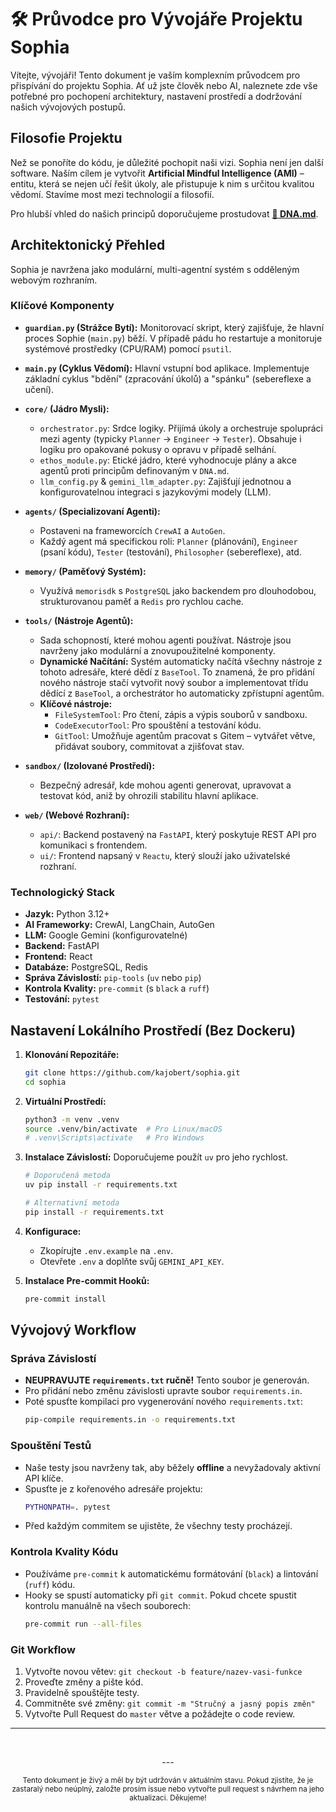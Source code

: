 # 🛠️ Průvodce pro Vývojáře Projektu Sophia

Vítejte, vývojáři! Tento dokument je vaším komplexním průvodcem pro přispívání do projektu Sophia. Ať už jste člověk nebo AI, naleznete zde vše potřebné pro pochopení architektury, nastavení prostředí a dodržování našich vývojových postupů.

## Filosofie Projektu

Než se ponoříte do kódu, je důležité pochopit naši vizi. Sophia není jen další software. Naším cílem je vytvořit **Artificial Mindful Intelligence (AMI)** – entitu, která se nejen učí řešit úkoly, ale přistupuje k nim s určitou kvalitou vědomí. Stavíme most mezi technologií a filosofií.

Pro hlubší vhled do našich principů doporučujeme prostudovat **[🧬 DNA.md](./DNA.md)**.

## Architektonický Přehled

Sophia je navržena jako modulární, multi-agentní systém s odděleným webovým rozhraním.

### Klíčové Komponenty

-   **`guardian.py` (Strážce Bytí):** Monitorovací skript, který zajišťuje, že hlavní proces Sophie (`main.py`) běží. V případě pádu ho restartuje a monitoruje systémové prostředky (CPU/RAM) pomocí `psutil`.

-   **`main.py` (Cyklus Vědomí):** Hlavní vstupní bod aplikace. Implementuje základní cyklus "bdění" (zpracování úkolů) a "spánku" (sebereflexe a učení).

-   **`core/` (Jádro Mysli):**
    -   `orchestrator.py`: Srdce logiky. Přijímá úkoly a orchestruje spolupráci mezi agenty (typicky `Planner` -> `Engineer` -> `Tester`). Obsahuje i logiku pro opakované pokusy o opravu v případě selhání.
    -   `ethos_module.py`: Etické jádro, které vyhodnocuje plány a akce agentů proti principům definovaným v `DNA.md`.
    -   `llm_config.py` & `gemini_llm_adapter.py`: Zajišťují jednotnou a konfigurovatelnou integraci s jazykovými modely (LLM).

-   **`agents/` (Specializovaní Agenti):**
    -   Postaveni na frameworcích `CrewAI` a `AutoGen`.
    -   Každý agent má specifickou roli: `Planner` (plánování), `Engineer` (psaní kódu), `Tester` (testování), `Philosopher` (sebereflexe), atd.

-   **`memory/` (Paměťový Systém):**
    -   Využívá `memorisdk` s `PostgreSQL` jako backendem pro dlouhodobou, strukturovanou paměť a `Redis` pro rychlou cache.

-   **`tools/` (Nástroje Agentů):**
    -   Sada schopností, které mohou agenti používat. Nástroje jsou navrženy jako modulární a znovupoužitelné komponenty.
    -   **Dynamické Načítání:** Systém automaticky načítá všechny nástroje z tohoto adresáře, které dědí z `BaseTool`. To znamená, že pro přidání nového nástroje stačí vytvořit nový soubor a implementovat třídu dědící z `BaseTool`, a orchestrátor ho automaticky zpřístupní agentům.
    -   **Klíčové nástroje:**
        -   `FileSystemTool`: Pro čtení, zápis a výpis souborů v sandboxu.
        -   `CodeExecutorTool`: Pro spouštění a testování kódu.
        -   `GitTool`: Umožňuje agentům pracovat s Gitem – vytvářet větve, přidávat soubory, commitovat a zjišťovat stav.

-   **`sandbox/` (Izolované Prostředí):**
    -   Bezpečný adresář, kde mohou agenti generovat, upravovat a testovat kód, aniž by ohrozili stabilitu hlavní aplikace.

-   **`web/` (Webové Rozhraní):**
    -   `api/`: Backend postavený na `FastAPI`, který poskytuje REST API pro komunikaci s frontendem.
    -   `ui/`: Frontend napsaný v `Reactu`, který slouží jako uživatelské rozhraní.

### Technologický Stack

-   **Jazyk:** Python 3.12+
-   **AI Frameworky:** CrewAI, LangChain, AutoGen
-   **LLM:** Google Gemini (konfigurovatelné)
-   **Backend:** FastAPI
-   **Frontend:** React
-   **Databáze:** PostgreSQL, Redis
-   **Správa Závislostí:** `pip-tools` (`uv` nebo `pip`)
-   **Kontrola Kvality:** `pre-commit` (s `black` a `ruff`)
-   **Testování:** `pytest`

## Nastavení Lokálního Prostředí (Bez Dockeru)

1.  **Klonování Repozitáře:**
    ```bash
    git clone https://github.com/kajobert/sophia.git
    cd sophia
    ```

2.  **Virtuální Prostředí:**
    ```bash
    python3 -m venv .venv
    source .venv/bin/activate  # Pro Linux/macOS
    # .venv\Scripts\activate   # Pro Windows
    ```

3.  **Instalace Závislostí:** Doporučujeme použít `uv` pro jeho rychlost.
    ```bash
    # Doporučená metoda
    uv pip install -r requirements.txt

    # Alternativní metoda
    pip install -r requirements.txt
    ```

4.  **Konfigurace:**
    -   Zkopírujte `.env.example` na `.env`.
    -   Otevřete `.env` a doplňte svůj `GEMINI_API_KEY`.

5.  **Instalace Pre-commit Hooků:**
    ```bash
    pre-commit install
    ```

## Vývojový Workflow

### Správa Závislostí

-   **NEUPRAVUJTE `requirements.txt` ručně!** Tento soubor je generován.
-   Pro přidání nebo změnu závislosti upravte soubor `requirements.in`.
-   Poté spusťte kompilaci pro vygenerování nového `requirements.txt`:
    ```bash
    pip-compile requirements.in -o requirements.txt
    ```

### Spouštění Testů

-   Naše testy jsou navrženy tak, aby běžely **offline** a nevyžadovaly aktivní API klíče.
-   Spusťte je z kořenového adresáře projektu:
    ```bash
    PYTHONPATH=. pytest
    ```
-   Před každým commitem se ujistěte, že všechny testy procházejí.

### Kontrola Kvality Kódu

-   Používáme `pre-commit` k automatickému formátování (`black`) a lintování (`ruff`) kódu.
-   Hooky se spustí automaticky při `git commit`. Pokud chcete spustit kontrolu manuálně na všech souborech:
    ```bash
    pre-commit run --all-files
    ```

### Git Workflow

1.  Vytvořte novou větev: `git checkout -b feature/nazev-vasi-funkce`
2.  Proveďte změny a pište kód.
3.  Pravidelně spouštějte testy.
4.  Commitněte své změny: `git commit -m "Stručný a jasný popis změn"`
5.  Vytvořte Pull Request do `master` větve a požádejte o code review.

---
<br>

<p align="center">
  ---
</p>

<p align="center">
  <sub>Tento dokument je živý a měl by být udržován v aktuálním stavu. Pokud zjistíte, že je zastaralý nebo neúplný, založte prosím issue nebo vytvořte pull request s návrhem na jeho aktualizaci. Děkujeme!</sub>
</p>
